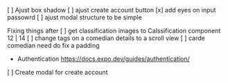 [ ] Ajust box shadow 
[ ] ajust create account button
[x] add eyes on input passowrd
[ ] ajust modal structure to be simple
 

Fixing things after
 [ ] get classification images to Calssification component 12 | 14
 [ ] change tags on a comedian details to a scroll view
 [ ] carde comedian need do fix a padding
- Authentication
https://docs.expo.dev/guides/authentication/


[ ] Create modal for create account
